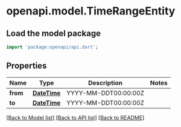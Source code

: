 # openapi.model.TimeRangeEntity

## Load the model package
```dart
import 'package:openapi/api.dart';
```

## Properties
Name | Type | Description | Notes
------------ | ------------- | ------------- | -------------
**from** | [**DateTime**](DateTime.md) | YYYY-MM-DDT00:00:00Z | 
**to** | [**DateTime**](DateTime.md) | YYYY-MM-DDT00:00:00Z | 

[[Back to Model list]](../README.md#documentation-for-models) [[Back to API list]](../README.md#documentation-for-api-endpoints) [[Back to README]](../README.md)


